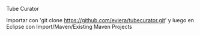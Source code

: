 Tube Curator

Importar con 'git clone https://github.com/eviera/tubecurator.git' y luego en Eclipse con Import/Maven/Existing Maven Projects
